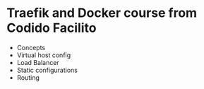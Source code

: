 # Traefik and Docker course from Codido Facilito

- Concepts
- Virtual host config
- Load Balancer
- Static configurations
- Routing